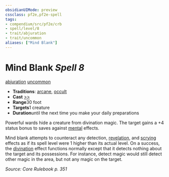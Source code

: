 ```yaml
---
obsidianUIMode: preview
cssclass: pf2e,pf2e-spell
tags:
- compendium/src/pf2e/crb
- spell/level/8
- trait/abjuration
- trait/uncommon
aliases: ["Mind Blank"]
---
```

# Mind Blank *Spell 8*   
[abjuration](/rules/traits/abjuration.md)  [uncommon](/rules/traits/uncommon.md)  

- **Traditions**: [arcane](/rules/traits/arcane.md), [occult](/rules/traits/occult.md)
- **Cast** [>>](/rules/core-rulebook/chapter-9-playing-the-game.md#Actions "Two-Action") 
- **Range**30 foot
- **Targets**1 creature
- **Duration**until the next time you make your daily preparations

Powerful wards hide a creature from divination magic. The target gains a +4 status bonus to saves against [mental](/rules/traits/mental.md) effects.

Mind blank attempts to counteract any detection, [revelation](/rules/traits/revelation.md), and [scrying](/rules/traits/scrying.md) effects as if its spell level were 1 higher than its actual level. On a success, the [divination](/rules/traits/divination.md) effect functions normally except that it detects nothing about the target and its possessions. For instance, detect magic would still detect other magic in the area, but not any magic on the target.

*Source: Core Rulebook p. 351*